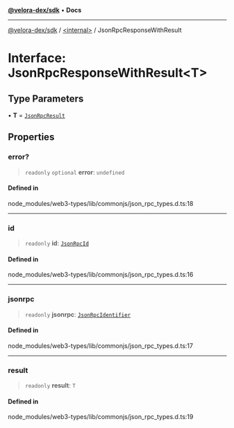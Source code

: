 [**@velora-dex/sdk**](../../README.md) • **Docs**

***

[@velora-dex/sdk](../../globals.md) / [\<internal\>](../README.md) / JsonRpcResponseWithResult

# Interface: JsonRpcResponseWithResult\<T\>

## Type Parameters

• **T** = [`JsonRpcResult`](../type-aliases/JsonRpcResult.md)

## Properties

### error?

> `readonly` `optional` **error**: `undefined`

#### Defined in

node\_modules/web3-types/lib/commonjs/json\_rpc\_types.d.ts:18

***

### id

> `readonly` **id**: [`JsonRpcId`](../type-aliases/JsonRpcId.md)

#### Defined in

node\_modules/web3-types/lib/commonjs/json\_rpc\_types.d.ts:16

***

### jsonrpc

> `readonly` **jsonrpc**: [`JsonRpcIdentifier`](../namespaces/Users_alexeyshchur_Desktop_Repos_paraswap-sdk_node_modules_web3-types_lib_commonjs_index/type-aliases/JsonRpcIdentifier.md)

#### Defined in

node\_modules/web3-types/lib/commonjs/json\_rpc\_types.d.ts:17

***

### result

> `readonly` **result**: `T`

#### Defined in

node\_modules/web3-types/lib/commonjs/json\_rpc\_types.d.ts:19
